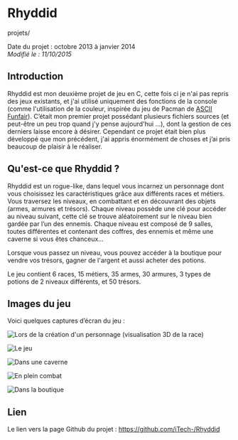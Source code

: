Rhyddid
=======
projets/

Date du projet : octobre 2013 à janvier 2014  
*Modifié le : 11/10/2015*

## Introduction

Rhyddid est mon deuxième projet de jeu en C, cette fois ci je n'ai pas repris des jeux existants, et j'ai utilisé uniquement des fonctions de la console (comme l'utilisation de la couleur, inspirée du jeu de Pacman de [ASCII Funfair](/pages/projets/ascii_funfair.html)). C’était mon premier projet possédant plusieurs fichiers sources (et peut-être un peu trop quand j'y pense aujourd'hui ...), dont la gestion de ces derniers laisse encore à désirer. Cependant ce projet était bien plus développé que mon précédent, j'ai appris énormément de choses et j’ai pris beaucoup de plaisir à le réaliser.

## Qu'est-ce que Rhyddid ?

Rhyddid est un rogue-like, dans lequel vous incarnez un personnage dont vous choisissez les caractéristiques grâce aux différents races et métiers. Vous traversez les niveaux, en combattant et en découvrant des objets (armes, armures et trésors). Chaque niveau possède une clé pour accéder au niveau suivant, cette clé se trouve aléatoirement sur le niveau bien gardée par l’un des ennemis. Chaque niveau est composé de 9 salles, toutes différentes et contenant des coffres, des ennemis et même une caverne si vous êtes chanceux...

Lorsque vous passez un niveau, vous pouvez accéder à la boutique pour vendre vos trésors, gagner de l'argent et aussi acheter des potions.

Le jeu contient 6 races, 15 métiers, 35 armes, 30 armures, 3 types de potions de 2 niveaux différents, et 50 trésors.

## Images du jeu

Voici quelques captures d’écran du jeu :

![Lors de la création d'un personnage (visualisation 3D de la race)](//static.napnac.ga/img/projets/rhyddid/nouveau_perso.png)

![Le jeu](//static.napnac.ga/img/projets/rhyddid/jeu.png)

![Dans une caverne](//static.napnac.ga/img/projets/rhyddid/caverne.png)

![En plein combat](//static.napnac.ga/img/projets/rhyddid/combat.png)

![Dans la boutique](//static.napnac.ga/img/projets/rhyddid/boutique.png)

## Lien

Le lien vers la page Github du projet : <https://github.com/iTech-/Rhyddid>
